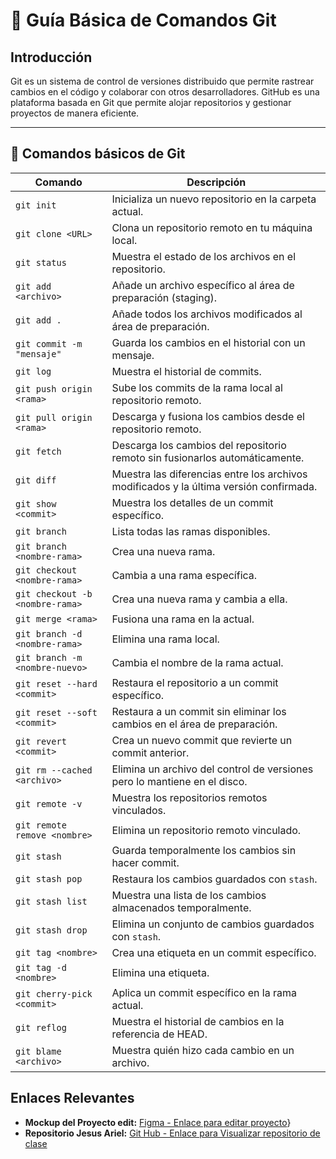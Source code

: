 # 📌 Guía Básica de Comandos Git

##  Introducción
Git es un sistema de control de versiones distribuido que permite rastrear cambios en el código y colaborar con otros desarrolladores. GitHub es una plataforma basada en Git que permite alojar repositorios y gestionar proyectos de manera eficiente.

---

## 📌 Comandos básicos de Git

| Comando | Descripción |
|---------|------------|
| `git init` | Inicializa un nuevo repositorio en la carpeta actual. |
| `git clone <URL>` | Clona un repositorio remoto en tu máquina local. |
| `git status` | Muestra el estado de los archivos en el repositorio. |
| `git add <archivo>` | Añade un archivo específico al área de preparación (staging). |
| `git add .` | Añade todos los archivos modificados al área de preparación. |
| `git commit -m "mensaje"` | Guarda los cambios en el historial con un mensaje. |
| `git log` | Muestra el historial de commits. |
| `git push origin <rama>` | Sube los commits de la rama local al repositorio remoto. |
| `git pull origin <rama>` | Descarga y fusiona los cambios desde el repositorio remoto. |
| `git fetch` | Descarga los cambios del repositorio remoto sin fusionarlos automáticamente. |
| `git diff` | Muestra las diferencias entre los archivos modificados y la última versión confirmada. |
| `git show <commit>` | Muestra los detalles de un commit específico. |
| `git branch` | Lista todas las ramas disponibles. |
| `git branch <nombre-rama>` | Crea una nueva rama. |
| `git checkout <nombre-rama>` | Cambia a una rama específica. |
| `git checkout -b <nombre-rama>` | Crea una nueva rama y cambia a ella. |
| `git merge <rama>` | Fusiona una rama en la actual. |
| `git branch -d <nombre-rama>` | Elimina una rama local. |
| `git branch -m <nombre-nuevo>` | Cambia el nombre de la rama actual. |
| `git reset --hard <commit>` | Restaura el repositorio a un commit específico. |
| `git reset --soft <commit>` | Restaura a un commit sin eliminar los cambios en el área de preparación. |
| `git revert <commit>` | Crea un nuevo commit que revierte un commit anterior. |
| `git rm --cached <archivo>` | Elimina un archivo del control de versiones pero lo mantiene en el disco. |
| `git remote -v` | Muestra los repositorios remotos vinculados. |
| `git remote remove <nombre>` | Elimina un repositorio remoto vinculado. |
| `git stash` | Guarda temporalmente los cambios sin hacer commit. |
| `git stash pop` | Restaura los cambios guardados con `stash`. |
| `git stash list` | Muestra una lista de los cambios almacenados temporalmente. |
| `git stash drop` | Elimina un conjunto de cambios guardados con `stash`. |
| `git tag <nombre>` | Crea una etiqueta en un commit específico. |
| `git tag -d <nombre>` | Elimina una etiqueta. |
| `git cherry-pick <commit>` | Aplica un commit específico en la rama actual. |
| `git reflog` | Muestra el historial de cambios en la referencia de HEAD. |
| `git blame <archivo>` | Muestra quién hizo cada cambio en un archivo. |

## **Enlaces Relevantes**
- **Mockup del Proyecto edit:** [Figma - Enlace para editar proyecto](https://www.figma.com/design/Qg6zyEpXDPVUEkh98hkDVG/Untitled?node-id=0-1&m=dev&t=BbX5qdvBrOmgHYos-1)}
- **Repositorio Jesus Ariel:** [Git Hub - Enlace para Visualizar repositorio de clase](https://github.com/code-corhuila/programacion-movil-2025-a-g1)